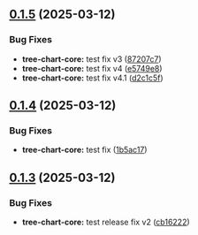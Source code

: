 ## [0.1.5](https://github.com/kamus1/tree-chart/compare/@bencamus/vue3-tree-chart@0.1.4...@bencamus/vue3-tree-chart@0.1.5) (2025-03-12)

### Bug Fixes

* **tree-chart-core:** test fix v3 ([87207c7](https://github.com/kamus1/tree-chart/commit/87207c76ab3863f815871250a640ce2589fe7f72))
* **tree-chart-core:** test fix v4 ([e5749e8](https://github.com/kamus1/tree-chart/commit/e5749e8619ee3fefa37a2cb64131321200ca4288))
* **tree-chart-core:** test fix v4.1 ([d2c1c5f](https://github.com/kamus1/tree-chart/commit/d2c1c5f756ef79bcd14d292ad1c48910c9c0a03f))

## [0.1.4](https://github.com/kamus1/tree-chart/compare/@bencamus/vue3-tree-chart@0.1.3...@bencamus/vue3-tree-chart@0.1.4) (2025-03-12)

### Bug Fixes

* **tree-chart-core:** test fix ([1b5ac17](https://github.com/kamus1/tree-chart/commit/1b5ac177955f568c669a734dda8353f42fe98691))

## [0.1.3](https://github.com/kamus1/tree-chart/compare/@bencamus/vue3-tree-chart@0.1.2...@bencamus/vue3-tree-chart@0.1.3) (2025-03-12)

### Bug Fixes

* **tree-chart-core:** test release fix v2 ([cb16222](https://github.com/kamus1/tree-chart/commit/cb16222238818cb1579fc29d02a026cc00dc0744))
